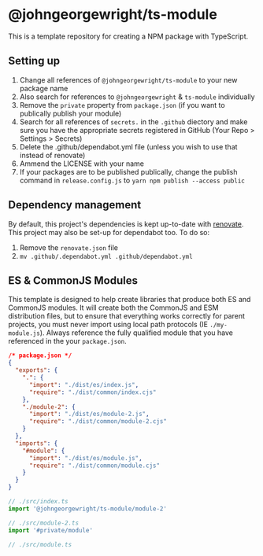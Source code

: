 # @johngeorgewright/ts-module

This is a template repository for creating a NPM package with TypeScript.

## Setting up

1. Change all references of `@johngeorgewright/ts-module` to your new package name
1. Also search for references to `@johngeorgewright` & `ts-module` individually
1. Remove the `private` property from `package.json` (if you want to publically publish your module)
1. Search for all references of `secrets.` in the `.github` diectory and make sure you have the appropriate secrets registered in GitHub (Your Repo > Settings > Secrets)
1. Delete the .github/dependabot.yml file (unless you wish to use that instead of renovate)
1. Ammend the LICENSE with your name
1. If your packages are to be published publically, change the publish command in `release.config.js` to `yarn npm publish --access public`

## Dependency management

By default, this project's dependencies is kept up-to-date with [renovate](https://www.mend.io/free-developer-tools/renovate/). This project may also be set-up for dependabot too. To do so:

1. Remove the `renovate.json` file
1. `mv .github/.dependabot.yml .github/dependabot.yml`

## ES & CommonJS Modules

This template is designed to help create libraries that produce both ES and CommonJS modules. It will create both the CommonJS and ESM distribution files, but to ensure that everything works correctly for parent projects, you must never import using local path protocols (IE `./my-module.js`). Always reference the fully qualified module that you have referenced in the your `package.json`.

```json
/* package.json */
{
  "exports": {
    ".": {
      "import": "./dist/es/index.js",
      "require": "./dist/common/index.cjs"
    },
    "./module-2": {
      "import": "./dist/es/module-2.js",
      "require": "./dist/common/module-2.cjs"
    }
  },
  "imports": {
    "#module": {
      "import": "./dist/es/module.js",
      "require": "./dist/common/module.cjs"
    }
  }
}
```

```typescript
// ./src/index.ts
import '@johngeorgewright/ts-module/module-2'
```

```typescript
// ./src/module-2.ts
import '#private/module'
```

```typescript
// ./src/module.ts
```
